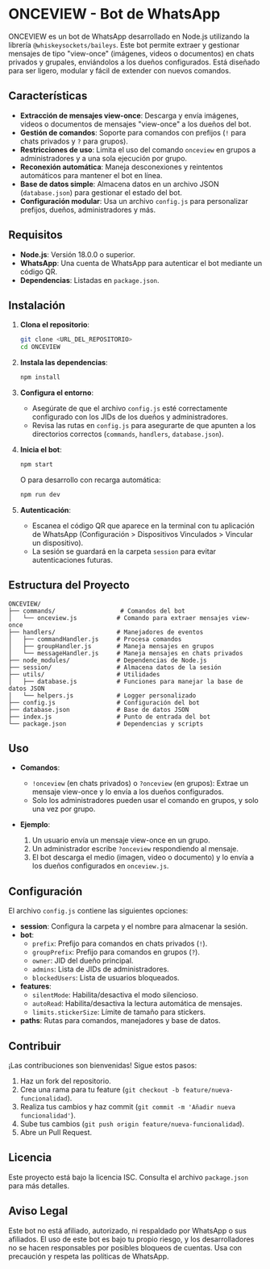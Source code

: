 # ONCEVIEW - Bot de WhatsApp

ONCEVIEW es un bot de WhatsApp desarrollado en Node.js utilizando la librería `@whiskeysockets/baileys`. Este bot permite extraer y gestionar mensajes de tipo "view-once" (imágenes, videos o documentos) en chats privados y grupales, enviándolos a los dueños configurados. Está diseñado para ser ligero, modular y fácil de extender con nuevos comandos.

## Características
- **Extracción de mensajes view-once**: Descarga y envía imágenes, videos o documentos de mensajes "view-once" a los dueños del bot.
- **Gestión de comandos**: Soporte para comandos con prefijos (`!` para chats privados y `?` para grupos).
- **Restricciones de uso**: Limita el uso del comando `onceview` en grupos a administradores y a una sola ejecución por grupo.
- **Reconexión automática**: Maneja desconexiones y reintentos automáticos para mantener el bot en línea.
- **Base de datos simple**: Almacena datos en un archivo JSON (`database.json`) para gestionar el estado del bot.
- **Configuración modular**: Usa un archivo `config.js` para personalizar prefijos, dueños, administradores y más.

## Requisitos
- **Node.js**: Versión 18.0.0 o superior.
- **WhatsApp**: Una cuenta de WhatsApp para autenticar el bot mediante un código QR.
- **Dependencias**: Listadas en `package.json`.

## Instalación
1. **Clona el repositorio**:
   ```bash
   git clone <URL_DEL_REPOSITORIO>
   cd ONCEVIEW
   ```

2. **Instala las dependencias**:
   ```bash
   npm install
   ```

3. **Configura el entorno**:
   - Asegúrate de que el archivo `config.js` esté correctamente configurado con los JIDs de los dueños y administradores.
   - Revisa las rutas en `config.js` para asegurarte de que apunten a los directorios correctos (`commands`, `handlers`, `database.json`).

4. **Inicia el bot**:
   ```bash
   npm start
   ```
   O para desarrollo con recarga automática:
   ```bash
   npm run dev
   ```

5. **Autenticación**:
   - Escanea el código QR que aparece en la terminal con tu aplicación de WhatsApp (Configuración > Dispositivos Vinculados > Vincular un dispositivo).
   - La sesión se guardará en la carpeta `session` para evitar autenticaciones futuras.

## Estructura del Proyecto
```
ONCEVIEW/
├── commands/                  # Comandos del bot
│   └── onceview.js           # Comando para extraer mensajes view-once
├── handlers/                 # Manejadores de eventos
│   ├── commandHandler.js     # Procesa comandos
│   ├── groupHandler.js       # Maneja mensajes en grupos
│   └── messageHandler.js     # Maneja mensajes en chats privados
├── node_modules/             # Dependencias de Node.js
├── session/                  # Almacena datos de la sesión
├── utils/                    # Utilidades
│   ├── database.js           # Funciones para manejar la base de datos JSON
│   └── helpers.js            # Logger personalizado
├── config.js                 # Configuración del bot
├── database.json             # Base de datos JSON
├── index.js                  # Punto de entrada del bot
└── package.json              # Dependencias y scripts
```

## Uso
- **Comandos**:
  - `!onceview` (en chats privados) o `?onceview` (en grupos): Extrae un mensaje view-once y lo envía a los dueños configurados.
  - Solo los administradores pueden usar el comando en grupos, y solo una vez por grupo.

- **Ejemplo**:
  1. Un usuario envía un mensaje view-once en un grupo.
  2. Un administrador escribe `?onceview` respondiendo al mensaje.
  3. El bot descarga el medio (imagen, video o documento) y lo envía a los dueños configurados en `onceview.js`.

## Configuración
El archivo `config.js` contiene las siguientes opciones:
- **session**: Configura la carpeta y el nombre para almacenar la sesión.
- **bot**:
  - `prefix`: Prefijo para comandos en chats privados (`!`).
  - `groupPrefix`: Prefijo para comandos en grupos (`?`).
  - `owner`: JID del dueño principal.
  - `admins`: Lista de JIDs de administradores.
  - `blockedUsers`: Lista de usuarios bloqueados.
- **features**:
  - `silentMode`: Habilita/desactiva el modo silencioso.
  - `autoRead`: Habilita/desactiva la lectura automática de mensajes.
  - `limits.stickerSize`: Límite de tamaño para stickers.
- **paths**: Rutas para comandos, manejadores y base de datos.

## Contribuir
¡Las contribuciones son bienvenidas! Sigue estos pasos:
1. Haz un fork del repositorio.
2. Crea una rama para tu feature (`git checkout -b feature/nueva-funcionalidad`).
3. Realiza tus cambios y haz commit (`git commit -m 'Añadir nueva funcionalidad'`).
4. Sube tus cambios (`git push origin feature/nueva-funcionalidad`).
5. Abre un Pull Request.

## Licencia
Este proyecto está bajo la licencia ISC. Consulta el archivo `package.json` para más detalles.

## Aviso Legal
Este bot no está afiliado, autorizado, ni respaldado por WhatsApp o sus afiliados. El uso de este bot es bajo tu propio riesgo, y los desarrolladores no se hacen responsables por posibles bloqueos de cuentas. Usa con precaución y respeta las políticas de WhatsApp.
